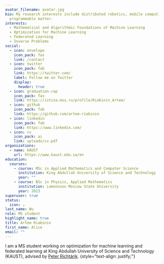 ```yaml
---
avatar_filename: avatar.jpg
bio: My research interests include distributed robotics, mobile computing and
  programmable matter.
interests:
  - Mathematical and Algorithmic Foundations of Machine Learning
  - Optimization for Machine Learning
  - Federated Learning
  - Inverse Problems
social:
  - icon: envelope
    icon_pack: fas
    link: /contact
  - icon: twitter
    icon_pack: fab
    link: https://twitter.com/
    label: Follow me on Twitter
    display:
      header: true
  - icon: graduation-cap
    icon_pack: fas
    link: https://istina.msu.ru/profile/Riabinin_Artem/
  - icon: github
    icon_pack: fab
    link: https://github.com/artem-riabinin
  - icon: linkedin
    icon_pack: fab
    link: https://www.linkedin.com/
  - icon: cv
    icon_pack: ai
    link: uploads/cv.pdf
organizations:
  - name: KAUST
    url: https://www.kaust.edu.sa/en
education:
  courses:
    - course: MSc in Applied Mathematics and Computer Science
      institution: King Abdullah University of Science and Technology
      year: ""
    - course: BSc in Physics, Applied Mathematics
      institution: Lomonosov Moscow State University
      year: 2023
superuser: true
status:
  icon: ☕️
last_name: Wu
role: MS student
highlight_name: true
title: Artem Riabinin
first_name: Alice
email: ""
---
```

I am a MS student working on optimization for machine learning and federated learning at King Abdullah University of Science and Technology (KAUST), advised by [Peter Richtárik](https://richtarik.org/).
{style="text-align: justify;"}